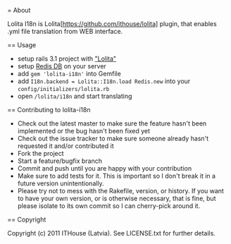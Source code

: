 = About

Lolita I18n is Lolita[https://github.com/ithouse/lolita] plugin, that enables .yml file translation from WEB interface.

== Usage

- setup rails 3.1 project with ["Lolita"](https://github.com/ithouse/lolita)
- setup [Redis DB](http://redis.io) on your server
- add `gem 'lolita-i18n'` into Gemfile
- add `I18n.backend = Lolita::I18n.load Redis.new` into your `config/initializers/lolita.rb`
- open `/lolita/i18n` and start translating

== Contributing to lolita-i18n
 
* Check out the latest master to make sure the feature hasn't been implemented or the bug hasn't been fixed yet
* Check out the issue tracker to make sure someone already hasn't requested it and/or contributed it
* Fork the project
* Start a feature/bugfix branch
* Commit and push until you are happy with your contribution
* Make sure to add tests for it. This is important so I don't break it in a future version unintentionally.
* Please try not to mess with the Rakefile, version, or history. If you want to have your own version, or is otherwise necessary, that is fine, but please isolate to its own commit so I can cherry-pick around it.

== Copyright

Copyright (c) 2011 ITHouse (Latvia). See LICENSE.txt for
further details.